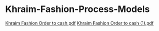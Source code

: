 # Khraim-Fashion-Process-Models
[Khraim Fashion Order to cash.pdf](https://github.com/user-attachments/files/16179185/Khraim.Fashion.Order.to.cash.pdf)
[Khraim Fashion Order to cash (1).pdf](https://github.com/user-attachments/files/16179207/Khraim.Fashion.Order.to.cash.1.pdf)
